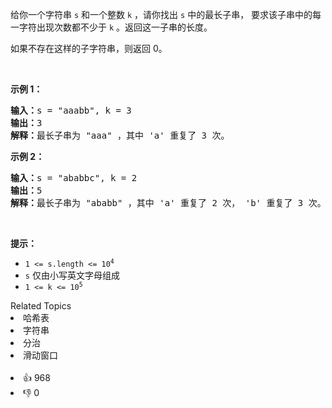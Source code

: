<p>给你一个字符串 <code>s</code> 和一个整数 <code>k</code> ，请你找出 <code>s</code> 中的最长子串，&nbsp;要求该子串中的每一字符出现次数都不少于 <code>k</code> 。返回这一子串的长度。</p>

<p data-pm-slice="1 1 []">如果不存在这样的子字符串，则返回 0。</p>

<p>&nbsp;</p>

<p><strong>示例 1：</strong></p>

<pre>
<strong>输入：</strong>s = "aaabb", k = 3
<strong>输出：</strong>3
<strong>解释：</strong>最长子串为 "aaa" ，其中 'a' 重复了 3 次。
</pre>

<p><strong>示例 2：</strong></p>

<pre>
<strong>输入：</strong>s = "ababbc", k = 2
<strong>输出：</strong>5
<strong>解释：</strong>最长子串为 "ababb" ，其中 'a' 重复了 2 次， 'b' 重复了 3 次。</pre>

<p>&nbsp;</p>

<p><strong>提示：</strong></p>

<ul> 
 <li><code>1 &lt;= s.length &lt;= 10<sup>4</sup></code></li> 
 <li><code>s</code> 仅由小写英文字母组成</li> 
 <li><code>1 &lt;= k &lt;= 10<sup>5</sup></code></li> 
</ul>

<div><div>Related Topics</div><div><li>哈希表</li><li>字符串</li><li>分治</li><li>滑动窗口</li></div></div><br><div><li>👍 968</li><li>👎 0</li></div>